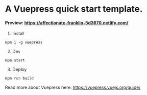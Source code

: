 # A Vuepress quick start template.

#### Preview: https://affectionate-franklin-5d3670.netlify.com/

1) Install

`npm i -g vuepress`

2) Dev

`npm start`

3) Deploy

`npm run build`

Read more about Vuepress here: https://vuepress.vuejs.org/guide/
